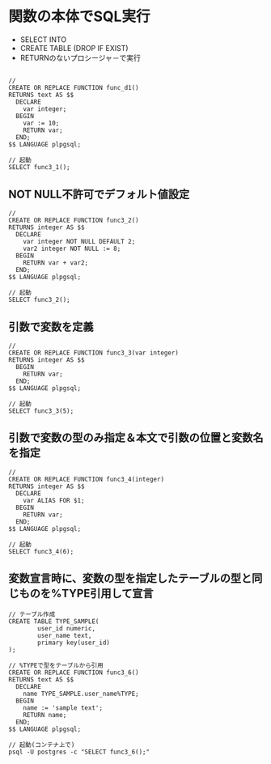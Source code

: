 # 関数の本体でSQL実行

* SELECT INTO
* CREATE TABLE (DROP IF EXIST)
* RETURNのないプロシージャ－で実行

## 

```
// 
CREATE OR REPLACE FUNCTION func_d1()
RETURNS text AS $$
  DECLARE
    var integer;
  BEGIN
    var := 10;
    RETURN var;
  END;
$$ LANGUAGE plpgsql;

// 起動
SELECT func3_1();
```

## NOT NULL不許可でデフォルト値設定

```
// 
CREATE OR REPLACE FUNCTION func3_2()
RETURNS integer AS $$
  DECLARE
    var integer NOT NULL DEFAULT 2;
    var2 integer NOT NULL := 8;
  BEGIN
    RETURN var + var2;
  END;
$$ LANGUAGE plpgsql;

// 起動
SELECT func3_2();
```

## 引数で変数を定義

```
// 
CREATE OR REPLACE FUNCTION func3_3(var integer)
RETURNS integer AS $$
  BEGIN
    RETURN var;
  END;
$$ LANGUAGE plpgsql;

// 起動
SELECT func3_3(5);
```



## 引数で変数の型のみ指定＆本文で引数の位置と変数名を指定

```
// 
CREATE OR REPLACE FUNCTION func3_4(integer)
RETURNS integer AS $$
  DECLARE
    var ALIAS FOR $1;
  BEGIN
    RETURN var;
  END;
$$ LANGUAGE plpgsql;

// 起動
SELECT func3_4(6);
```


## 変数宣言時に、変数の型を指定したテーブルの型と同じものを%TYPE引用して宣言

```
// テーブル作成
CREATE TABLE TYPE_SAMPLE(
        user_id numeric,
        user_name text,
        primary key(user_id)
);

// %TYPEで型をテーブルから引用
CREATE OR REPLACE FUNCTION func3_6()
RETURNS text AS $$
  DECLARE
    name TYPE_SAMPLE.user_name%TYPE;
  BEGIN
    name := 'sample text';
    RETURN name;
  END;
$$ LANGUAGE plpgsql;

// 起動(コンテナ上で)
psql -U postgres -c "SELECT func3_6();"
```

